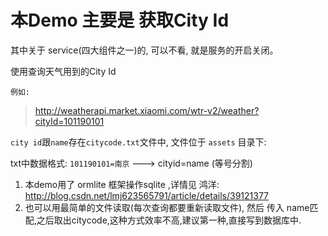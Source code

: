 # 本Demo 主要是 获取City Id

其中关于 service(四大组件之一)的, 可以不看, 就是服务的开启关闭。

使用查询天气用到的City Id

`例如:`
> http://weatherapi.market.xiaomi.com/wtr-v2/weather?cityId=101190101

`city id`跟`name`存在`citycode.txt`文件中, 文件位于 `assets` 目录下:

txt中数据格式: `101190101=南京` ---> cityid=name (等号分割)

1. 本demo用了 ormlite 框架操作sqlite ,详情见 鸿洋: http://blog.csdn.net/lmj623565791/article/details/39121377
2. 也可以用最简单的文件读取(每次查询都要重新读取文件), 然后 传入 name匹配,之后取出citycode,这种方式效率不高,建议第一种,直接写到数据库中.

